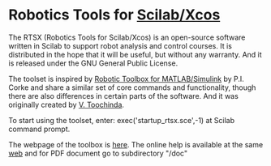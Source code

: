 Robotics Tools for [Scilab/Xcos](http://www.scilab.org)
====

The RTSX (Robotics Tools for Scilab/Xcos) is an open-source software written in Scilab to support robot analysis and control courses. It is distributed in the hope that it will be useful, but without any warranty. And it is released under the GNU General Public License.

The toolset is inspired by [Robotic Toolbox for MATLAB/Simulink](http://petercorke.com/Robotics_Toolbox.html) by P.I. Corke and share a similar set of core commands and functionality, though there are also differences in certain parts of the software. And it was originally created by [V. Toochinda](https://twitter.com/dewplanet).

To start using the toolset, enter: exec('startup_rtsx.sce',-1) at Scilab command prompt. 

The webpage of the toolbox is [here](http:scilab.ninja/rtsx). 
The online help is available at the same [web](http://scilab.ninja/rtsx/online-help) and for PDF document go to subdirectory "/doc"

